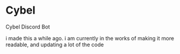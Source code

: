 # Cybel
Cybel Discord Bot

i made this a while ago. 
i am currently in the works of making it more readable, and updating a lot of the code
